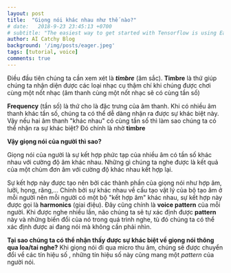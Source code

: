 ```yaml
---
layout: post
title:  "Giọng nói khác nhau như thế nào?"
# date:   2018-9-23 23:45:13 +0700
# subtitle: "The easiest way to get started with Tensorflow is using Eager Execution..."
author: AI Catchy Blog
background: '/img/posts/eager.jpeg'
tags: [tutorial, voice]
comments: true
---
```


Điều đầu tiên chúng ta cần xem xét là ***timbre*** (âm sắc). **Timbre** là thứ giúp chúng ta nhận diện được các loại nhạc cụ thậm chí khi chúng được chơi cùng một nốt nhạc (âm thanh cùng một nốt nhạc sẽ có cùng tần số)

**Frequency** (tần số) là thứ cho là đặc trưng của âm thanh. Khi có nhiều âm thanh khác tần số, chúng ta có thể dễ dàng nhận ra được sự khác biệt này. Vậy nếu hai âm thanh "khác nhau" có cùng tần số thì làm sao chúng ta có thể nhận ra sự khác biệt? Đó chính là nhờ **timbre**

**Vậy giọng nói của người thì sao?**

Giọng nói của người là sự kết hợp phức tạp của nhiều âm có tần số khác nhau với cường độ âm khác nhau. Những gì chúng ta nghe được là kết quả của một chùm đơn âm với cường độ khác nhau kết hợp lại.

Sự kết hợp này được tạo nên bởi các thành phần của giọng nói như hợp âm, lưỡi, họng, răng,...
Chính bởi sự khác nhau về cấu tạo vật lý của bộ tạo âm ở mỗi người nên mỗi người có một bộ "kết hợp âm" khác nhau, sự kết hợp này được gọi là **harmonics** (giai điệu). Đây cũng chính là **voice pattern** của mỗi người. Khi được nghe nhiều lần, não chúng ta sẽ tự xác định được **pattern** này và những biến đổi của nó trong quá trình nghe, tù đó chúng ta có thể xác định được ai đang nói mà không cần phải nhìn.

**Tại sao chúng ta có thể  nhận thấy được sự khác biệt về giọng nói thông qua loa/tai nghe?**
Khi giọng nói đi qua micro thu âm, chúng sẽ được chuyển đổi về các tín hiệu số , những tín hiệu số này cũng mang một *pattern* của người nói.
